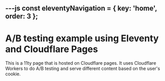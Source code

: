 ---js
const eleventyNavigation = {
	key: 'home',
	order: 3
};
---
# A/B testing example using Eleventy and Cloudflare Pages

This is a 11ty page that is hosted on Cloudflare pages. It uses Cloudflare Workers to do A/B testing and serve different content based on the user's cookie.

